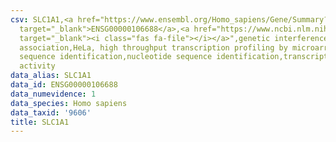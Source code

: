 ```yaml
---
csv: SLC1A1,<a href="https://www.ensembl.org/Homo_sapiens/Gene/Summary?db=core;g=ENSG00000106688"
  target="_blank">ENSG00000106688</a>,<a href="https://www.ncbi.nlm.nih.gov/pubmed/17216044"
  target="_blank"><i class="fas fa-file"></i></a>",genetic interference,functional
  association,HeLa, high throughput transcription profiling by microarray,nucleotide
  sequence identification,nucleotide sequence identification,transcriptional regulation,down-regulates
  activity
data_alias: SLC1A1
data_id: ENSG00000106688
data_numevidence: 1
data_species: Homo sapiens
data_taxid: '9606'
title: SLC1A1
---
```

